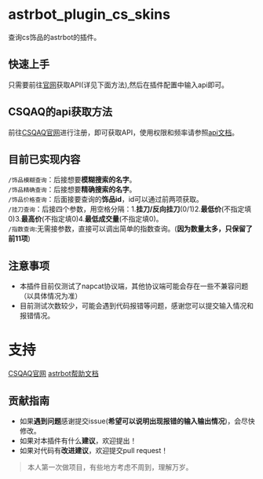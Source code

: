# astrbot_plugin_cs_skins 

查询cs饰品的astrbot的插件。

## 快速上手
只需要前往[官网](https://csqaq.com/)获取API(详见下面方法),然后在插件配置中输入api即可。

## CSQAQ的api获取方法

前往[CSQAQ官网](https://csqaq.com/)进行注册，即可获取API，使用权限和频率请参照[api文档](https://docs.csqaq.com/)。

## 目前已实现内容
`/饰品模糊查询`：后接想要**模糊搜索的名字**。\
`/饰品精确查询`：后接想要**精确搜索的名字**。\
`/饰品价格查询`：后面接要查询的**饰品id**，id可以通过前两项获取。\
`/挂刀查询`：后接四个参数，用空格分隔：1.**挂刀/反向挂刀**(0/1)2.**最低价**(不指定填0)3.**最高价**(不指定填0)4.**最低成交量**(不指定填0)。\
`/指数查询`:无需接参数，直接可以调出简单的指数查询。(**因为数量太多，只保留了前11项**)

## 注意事项
* 本插件目前仅测试了napcat协议端，其他协议端可能会存在一些不兼容问题（以具体情况为准）
* 目前测试次数较少，可能会遇到代码报错等问题，感谢您可以提交输入情况和报错情况。

# 支持

[CSQAQ官网](https://csqaq.com/)
[astrbot帮助文档](https://astrbot.app)

## 贡献指南
* 如果**遇到问题**感谢提交issue(**希望可以说明出现报错的输入输出情况**)，会尽快修改。
* 如果对本插件有什么**建议**，欢迎提出！
* 如果对代码有**改进建议**，欢迎提交pull request！
> 本人第一次做项目，有些地方考虑不周到，理解万岁。